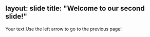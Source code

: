 layout: slide
title: "Welcome to our second slide!"
---
Your text
Use the left arrow to go to the previous page!